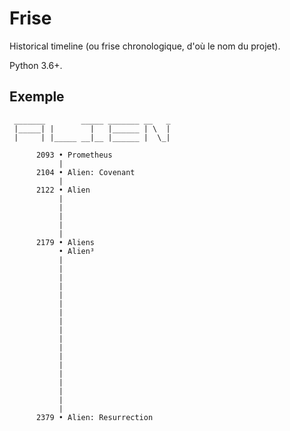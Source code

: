 # Frise

Historical timeline (ou frise chronologique, d'où le nom du projet).

Python 3.6+.

## Exemple

     _______        _____ _______ __   _
     |_____| |        |   |______ | \  |
     |     | |_____ __|__ |______ |  \_|

          2093 • Prometheus
               |
          2104 • Alien: Covenant
               |
          2122 • Alien
               |
               |
               |
               |
               |
          2179 • Aliens
               • Alien³
               |
               |
               |
               |
               |
               |
               |
               |
               |
               |
               |
               |
               |
               |
               |
               |
               |
               |
          2379 • Alien: Resurrection

